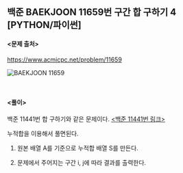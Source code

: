 ## 백준 BAEKJOON 11659번 구간 합 구하기 4 [PYTHON/파이썬]

#### <문제 출처><br>
https://www.acmicpc.net/problem/11659

![BAEKJOON 11659](https://blog.kakaocdn.net/dn/T3n2E/btsyUPrmcQP/f49VIWSZGKZFttAEnSNNj0/img.png)

<br>

#### <풀이><br>

백준 11441번 합 구하기와 같은 문제이다.
[<백준 11441번 링크>](https://calkolab.tistory.com/entry/baekjoon-python-11441)

누적합을 이용해서 풀면된다.

1. 원본 배열 A를 기준으로 누적합 배열 S를 만든다.

2. 문제에서 주어지는 구간 i, j에 따라 결과를 출력한다.